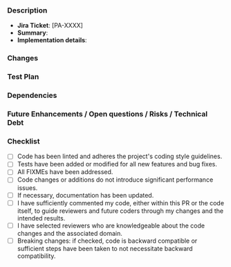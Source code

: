 ### Description

- **Jira Ticket**: [PA-XXXX]
- **Summary**: 
- **Implementation details**: 

### Changes

<!-- List all major pages and components affected and briefly describe the nature of the change in each. -->

### Test Plan

<!--
1. Describe the testing coverage and any notable missing coverage.
2. Any special setup required (new environment variables, dependencies, etc.).
-->

### Dependencies

<!--
* List any new dependencies introduced.
* Mention if any dependencies have been removed or updated.
-->

### Future Enhancements / Open questions / Risks / Technical Debt

<!--
List out any follow up work suggested/discussed during PR review/planning.
These would help keep record of things discussed but not implemented.
For e.g. refactor may be required as this PR adds technical debt.
-->

### Checklist

- [ ] Code has been linted and adheres the project's coding style guidelines.
- [ ] Tests have been added or modified for all new features and bug fixes.
- [ ] All FIXMEs have been addressed.
- [ ] Code changes or additions do not introduce significant performance issues.
- [ ] If necessary, documentation has been updated.
- [ ] I have sufficiently commented my code, either within this PR or the code itself,
      to guide reviewers and future coders through my changes and the intended results.
- [ ] I have selected reviewers who are knowledgeable about the code changes and the associated domain.
- [ ] Breaking changes: if checked, code is backward compatible or sufficient steps have been taken
    to not necessitate backward compatibility.
<!-- Add as needed -->